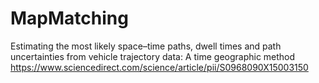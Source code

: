 # MapMatching
 
Estimating the most likely space–time paths, dwell times and path uncertainties from vehicle trajectory data: A time geographic method
https://www.sciencedirect.com/science/article/pii/S0968090X15003150